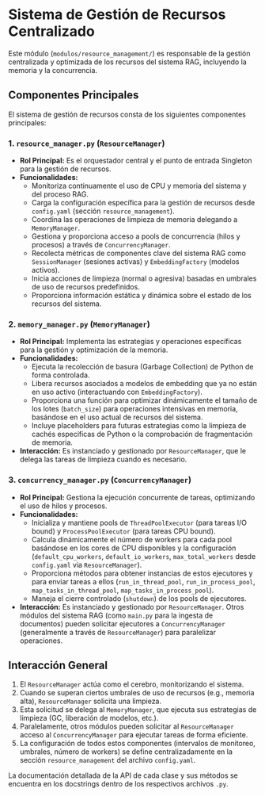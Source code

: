 # Sistema de Gestión de Recursos Centralizado

Este módulo (`modulos/resource_management/`) es responsable de la gestión centralizada y optimizada de los recursos del sistema RAG, incluyendo la memoria y la concurrencia.

## Componentes Principales

El sistema de gestión de recursos consta de los siguientes componentes principales:

### 1. `resource_manager.py` (`ResourceManager`)

-   **Rol Principal:** Es el orquestador central y el punto de entrada Singleton para la gestión de recursos.
-   **Funcionalidades:**
    -   Monitoriza continuamente el uso de CPU y memoria del sistema y del proceso RAG.
    -   Carga la configuración específica para la gestión de recursos desde `config.yaml` (sección `resource_management`).
    -   Coordina las operaciones de limpieza de memoria delegando a `MemoryManager`.
    -   Gestiona y proporciona acceso a pools de concurrencia (hilos y procesos) a través de `ConcurrencyManager`.
    -   Recolecta métricas de componentes clave del sistema RAG como `SessionManager` (sesiones activas) y `EmbeddingFactory` (modelos activos).
    -   Inicia acciones de limpieza (normal o agresiva) basadas en umbrales de uso de recursos predefinidos.
    -   Proporciona información estática y dinámica sobre el estado de los recursos del sistema.

### 2. `memory_manager.py` (`MemoryManager`)

-   **Rol Principal:** Implementa las estrategias y operaciones específicas para la gestión y optimización de la memoria.
-   **Funcionalidades:**
    -   Ejecuta la recolección de basura (Garbage Collection) de Python de forma controlada.
    -   Libera recursos asociados a modelos de embedding que ya no están en uso activo (interactuando con `EmbeddingFactory`).
    -   Proporciona una función para optimizar dinámicamente el tamaño de los lotes (`batch_size`) para operaciones intensivas en memoria, basándose en el uso actual de recursos del sistema.
    -   Incluye placeholders para futuras estrategias como la limpieza de cachés específicas de Python o la comprobación de fragmentación de memoria.
-   **Interacción:** Es instanciado y gestionado por `ResourceManager`, que le delega las tareas de limpieza cuando es necesario.

### 3. `concurrency_manager.py` (`ConcurrencyManager`)

-   **Rol Principal:** Gestiona la ejecución concurrente de tareas, optimizando el uso de hilos y procesos.
-   **Funcionalidades:**
    -   Inicializa y mantiene pools de `ThreadPoolExecutor` (para tareas I/O bound) y `ProcessPoolExecutor` (para tareas CPU bound).
    -   Calcula dinámicamente el número de workers para cada pool basándose en los cores de CPU disponibles y la configuración (`default_cpu_workers`, `default_io_workers`, `max_total_workers` desde `config.yaml` via `ResourceManager`).
    -   Proporciona métodos para obtener instancias de estos ejecutores y para enviar tareas a ellos (`run_in_thread_pool`, `run_in_process_pool`, `map_tasks_in_thread_pool`, `map_tasks_in_process_pool`).
    -   Maneja el cierre controlado (`shutdown`) de los pools de ejecutores.
-   **Interacción:** Es instanciado y gestionado por `ResourceManager`. Otros módulos del sistema RAG (como `main.py` para la ingesta de documentos) pueden solicitar ejecutores a `ConcurrencyManager` (generalmente a través de `ResourceManager`) para paralelizar operaciones.

## Interacción General

1.  El `ResourceManager` actúa como el cerebro, monitorizando el sistema.
2.  Cuando se superan ciertos umbrales de uso de recursos (e.g., memoria alta), `ResourceManager` solicita una limpieza.
3.  Esta solicitud se delega al `MemoryManager`, que ejecuta sus estrategias de limpieza (GC, liberación de modelos, etc.).
4.  Paralelamente, otros módulos pueden solicitar al `ResourceManager` acceso al `ConcurrencyManager` para ejecutar tareas de forma eficiente.
5.  La configuración de todos estos componentes (intervalos de monitoreo, umbrales, número de workers) se define centralizadamente en la sección `resource_management` del archivo `config.yaml`.

La documentación detallada de la API de cada clase y sus métodos se encuentra en los docstrings dentro de los respectivos archivos `.py`. 